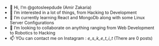 - 👋 Hi, I’m @gotosleepdude (Amir Zakaria)
- 👀 I’m interested in a lot of things, from Hacking to Development
- 🌱 I’m currently learning React and MongoDb along with some Linux Server Configurations
- 💞️ I’m looking to collaborate on anything ranging from Web Development to Robotics to Hacking
- 📫 YOu can contact me on Instagram : _e_s_k_e_t_i_t_ (There are 0 posts)

